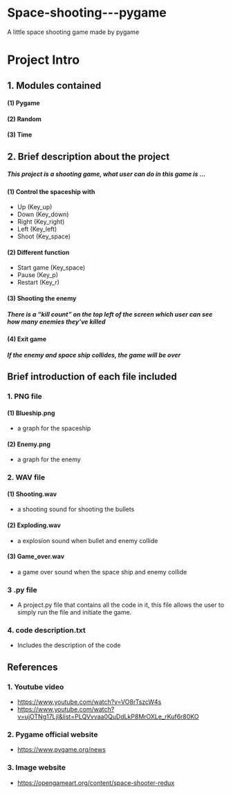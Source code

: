 # Space-shooting---pygame
A little space shooting game made by pygame

# 	Project Intro
##     1.	Modules contained
#### (1)	Pygame
#### (2)	Random
#### (3)	Time
## 2.	Brief description about the project
##### This project is a shooting game, what user can do in this game is …
#### (1)	Control the spaceship with
-	Up (Key_up)
-	Down (Key_down)
-	Right (Key_right)
-	Left (Key_left)
-	Shoot (Key_space)
#### (2)	Different function
-	Start game (Key_space)
-	Pause (Key_p)
-	Restart (Key_r)
#### (3)	Shooting the enemy  
##### There is a “kill count” on the top left of the screen which user can see how many enemies they’ve killed
#### (4) Exit game
##### If the enemy and space ship collides, the game will be over

## Brief introduction of each file included
### 1.	PNG file
#### (1)	Blueship.png 
- a graph for the spaceship
#### (2)	Enemy.png 
-  a graph for the enemy
### 2.	WAV file
#### (1)	Shooting.wav 
-  a shooting sound for shooting the bullets
#### (2)	Exploding.wav 
- a explosion sound when bullet and enemy collide
#### (3)	Game_over.wav 
- a game over sound when the space ship and enemy collide
### 3	.py file
- A project.py file that contains all the code in it, this file allows the user to simply run the file and initiate the game.  
### 4.	code description.txt
- Includes the description of the code
## References
### 1. Youtube video
- https://www.youtube.com/watch?v=VO8rTszcW4s
- https://www.youtube.com/watch?v=ujOTNg17LjI&list=PLQVvvaa0QuDdLkP8MrOXLe_rKuf6r80KO
### 2. Pygame official website
- https://www.pygame.org/news
### 3. Image website
- https://opengameart.org/content/space-shooter-redux
